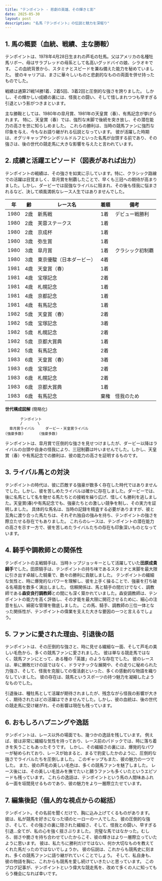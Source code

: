 ```yaml
---
title: "テンポイント - 悲劇の英雄、その輝きと影"
date: 2025-05-30
layout: post
description: "名馬『テンポイント』の伝説と魅力を深堀り"
---
```


## 1. 馬の概要（血統、戦績、主な勝鞍）

テンポイントは、1978年4月28日生まれの芦毛の牡馬。父はアメリカの名種牡馬リボー、母はサラブレッドの母系として名高いグッドバイの娘、シラオキです。  この血統背景から、スタミナとスピードを兼ね備えた能力を秘めていました。  彼のキャリアは、まさに華々しいものと悲劇的なものの両面を併せ持ったものでした。

戦績は通算21戦14勝1着、2着5回、3着2回と圧倒的な強さを誇りました。  しかし、その輝かしい成績の裏には、怪我との闘い、そして惜しまれつつも早すぎる引退という影がつきまといます。

主な勝鞍としては、1980年の皐月賞、1981年の天皇賞（春）、有馬記念が挙げられます。  特に、天皇賞（春）では、強烈な末脚で後続を突き放し、その潜在能力の高さを世に知らしめました。  これらの勝利は、当時の競馬ファンに強烈な印象を与え、今もなお語り継がれる伝説となっています。  彼が活躍した時期は、オグリキャップやシンボリルドルフといった名馬が台頭する前であり、その強さは、後の世代の競走馬に大きな影響を与えたと言われています。


## 2. 成績と活躍エピソード（図表があれば出力）

テンポイントの戦績は、その強さを如実に示しています。特に、クラシック路線での活躍は目覚ましく、皐月賞を制覇したことで、早くも三冠への期待が高まりました。しかし、ダービーでは屈強なライバルに阻まれ、その後も怪我に悩まされるなど、決して順風満帆なレース人生ではありませんでした。

| 年 | 齢 | レース名 | 着順 | 備考 |
|---|---|---|---|---|
| 1980 | 2歳 | 新馬戦 | 1着 | デビュー戦勝利 |
| 1980 | 2歳 | 芙蓉ステークス | 1着 |  |
| 1980 | 2歳 | 京成杯 | 1着 |  |
| 1980 | 3歳 | 弥生賞 | 1着 |  |
| 1980 | 3歳 | 皐月賞 | 1着 | クラシック初制覇 |
| 1980 | 3歳 | 東京優駿（日本ダービー） | 4着 |  |
| 1981 | 4歳 | 天皇賞（春） | 1着 |  |
| 1981 | 4歳 | 宝塚記念 | 2着 |  |
| 1981 | 4歳 | 札幌記念 | 1着 |  |
| 1981 | 4歳 | 京都記念 | 1着 |  |
| 1981 | 4歳 | 有馬記念 | 1着 |  |
| 1982 | 5歳 | 天皇賞（春） | 2着 |  |
| 1982 | 5歳 | 宝塚記念 | 3着 |  |
| 1982 | 5歳 | 札幌記念 | 2着 |  |
| 1982 | 5歳 | 京都大賞典 | 1着 |  |
| 1982 | 5歳 | 有馬記念 | 2着 |  |
| 1983 | 6歳 | 天皇賞（春） | 3着 |  |
| 1983 | 6歳 | 宝塚記念 | 2着 |  |
| 1983 | 6歳 | 札幌記念 | 2着 |  |
| 1983 | 6歳 | 京都大賞典 | 1着 |  |
| 1983 | 6歳 | 有馬記念 | 棄権 | 怪我のため |


**世代構成図解** (簡略化)

```
       テンポイント
       /       \
  皐月賞ライバル     ダービー・天皇賞ライバル
(強豪多数)       (強豪多数)
```

テンポイントは、皐月賞で圧倒的な強さを見せつけましたが、ダービー以降はライバルの台頭や自身の怪我により、三冠制覇は叶いませんでした。しかし、天皇賞（春）や有馬記念での勝利は、彼の能力の高さを証明するものです。


## 3. ライバル馬との対決

テンポイントの時代は、彼に匹敵する強豪が数多く存在した時代ではありませんでした。しかし、彼を苦しめたライバルは確かに存在しました。ダービーでは、後に名馬として名を馳せる馬たちとの接戦を繰り広げ、惜しくも勝利を逃しました。天皇賞(春)や有馬記念でも、強豪たちとの激しい競争を制し、その実力を証明しました。  具体的な馬名は、当時の記録を精査する必要がありますが、彼と互角に渡り合った馬たちは、それぞれ独自の強みを持ち、テンポイントの強さを際立たせる存在でもありました。  これらのレースは、テンポイントの潜在能力の高さを示す一方で、彼を苦しめたライバルたちの存在も印象深いものとなっています。


## 4. 騎手や調教師との関係性

テンポイントの主戦騎手は、当時トップジョッキーとして活躍していた**田原成貴騎手**でした。田原騎手は、テンポイントの持ち味であるスタミナと末脚を最大限に引き出す卓越した騎乗で、数々の勝利に貢献しました。  テンポイントの繊細な気性と、時に爆発的なパワーを理解し、彼を上手く操ることで、強豪を打ち破る名場面を数多く演出しました。  信頼関係は、馬と騎手の間だけでなく、調教師である**森安良行調教師**との間にも深く築かれていました。森安調教師は、テンポイントの能力を高く評価し、その才能を最大限に開花させるために、細心の注意を払い、綿密な管理を徹底しました。  この馬、騎手、調教師の三位一体となった関係性が、テンポイントの偉業を支えた大きな要因の一つと言えるでしょう。


## 5. ファンに愛された理由、引退後の話

テンポイントは、その圧倒的な強さと、時に見せる繊細な一面、そして芦毛の美しい毛色から、多くの競馬ファンに愛されました。  彼は単なる競走馬ではなく、競馬ファンにとって、ある種の「英雄」のような存在でした。  彼のレースは、単に勝敗だけの話ではなく、ドラマチックな展開や、その走りに秘められた力強さ、そして、怪我を克服しての復活劇といった、多くの感動的な物語を織りなしていました。  彼の存在は、競馬というスポーツの持つ魅力を凝縮したようなものでした。

引退後は、種牡馬として活躍が期待されましたが、残念ながら怪我の影響が大きく、期待されたほどの活躍はできませんでした。しかし、彼の血統は、後の世代の競走馬に受け継がれ、その影響は現在も残っています。


## 6. おもしろハプニングや逸話

テンポイントは、レース以外の場面でも、幾つかの逸話を残しています。  例えば、彼は非常に繊細な気性を持っており、レース前のパドックでは、時に落ち着きを失うこともあったそうです。  しかし、その繊細さの裏には、爆発的なパワーが秘められており、レースが始まると、まるで豹変したかのように、圧倒的な強さでライバルたちを圧倒しました。  このギャップもまた、彼の魅力の一つでした。  また、彼の芦毛の美しい毛色は、多くの競馬ファンを魅了しました。  レース後には、その美しい毛並みを撫でたいと願うファンも多くいたというエピソードも残っています。  これらの逸話は、テンポイントという馬の人間味あふれる一面を垣間見せるものであり、彼の魅力をより一層際立たせています。


## 7. 編集後記（個人的な視点からの総括）

テンポイント。その名前を聞くだけで、胸に込み上げてくるものがあります。  彼は、私が競馬を好きになった頃のヒーローの一人でした。  彼の圧倒的な強さ、そして、その強さの裏に隠された繊細さ、そして、怪我との闘い、早すぎる引退…全てが、私の心を強く揺さぶりました。  完璧な馬ではなかった。むしろ、弱さや脆さを持ち合わせていたからこそ、彼の輝きはより一層際立っていたように思います。  彼は、私たちに勝利だけではない、何か大切なものを教えてくれた馬だったのではないでしょうか。  彼の伝説は、これからも競馬史に刻まれ、多くの競馬ファンに語り継がれていくことでしょう。  そして、私自身も、彼の物語を胸に、これからも競馬を愛し続けていきたいと思っています。  このブログ記事が、テンポイントという偉大な競走馬を、改めて多くの人に知ってもらう機会になれば幸いです。

